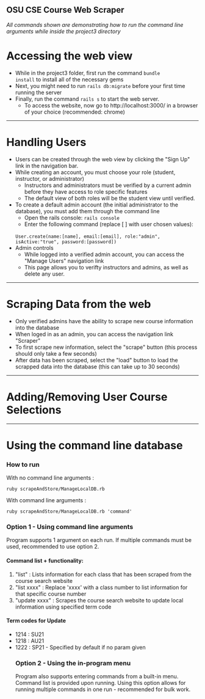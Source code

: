 ## OSU CSE Course Web Scraper
<em> All commands shown are demonstrating how to run the command line arguments while inside the project3 directory </em>

# Accessing the web view
+ While in the project3 folder, first run the command <code>bundle install</code> to install all of the necessary gems
+ Next, you might need to run <code>rails db:migrate</code> before your first time running the server
+ Finally, run the command <code>rails s</code> to start the web server.
  + To access the website, now go to <link>http://localhost:3000/</link> in a browser of your choice (recommended: chrome)

---

# Handling Users
+ Users can be created through the web view by clicking the "Sign Up" link in the navigation bar.
+ While creating an account, you must choose your role (student, instructor, or administrator)
  + Instructors and administrators must be verified by a current admin before they have access to role specific features
  + The default view of both roles will be the student view until verified.
+ To create a default admin account (the initial administrator to the database), you must add them through the command line
  + Open the rails console: <code>rails console</code>
  + Enter the following command (replace [ ] with user chosen values): 
  <br>
        <code>User.create(name:[name], email:[email], role:"admin", isActive:"true", password:[password])</code>
+ Admin controls
  + While logged into a verified admin account, you can access the "Manage Users" navigation link
  + This page allows you to verifty instructors and admins, as well as delete any user.


---
# Scraping Data from the web
+ Only verified admins have the ability to scrape new course information into the database
+ When loged in as an admin, you can access the navigation link "Scraper"
+ To first scrape new information, select the "scrape" button (this process should only take a few seconds)
+ After data has been scraped, select the "load" button to load the scrapped data into the database (this can take up to 30 seconds)

---
# Adding/Removing User Course Selections

---

<h1>Using the command line database</h1>

<h3>How to run</h3>

With no command line arguments : 
<pre><code>ruby scrapeAndStore/ManageLocalDB.rb</code></pre>
With command line arguments : 
<pre><code>ruby scrapeAndStore/ManageLocalDB.rb 'command'</code></pre>


<h3>Option 1 - Using command line arguments</h3>

Program supports 1 argument on each run. If multiple commands must be used, recommended to use option 2.
<h4>Command list + functionality:</h4>
<ol>
<li>"list" : Lists information for each class that has been scraped from the course search website</li>
<li>"list xxxx" : Replace 'xxxx' with a class number to list information for that specific course number</li>
<li>"update xxxx" : Scrapes the course search website to update local information using specified term code</li>
</ol>

<h4>Term codes for Update</h4>
<ul>
<li>1214 : SU21</li>
<li>1218 : AU21</li>
<li>1222 : SP21 - Specified by default if no param given</li>

<h3>Option 2 - Using the in-program menu</h3>

Program also supports entering commands from a built-in menu. Command list is provided upon running.
Using this option allows for running multiple commands in one run - recommended for bulk work.
